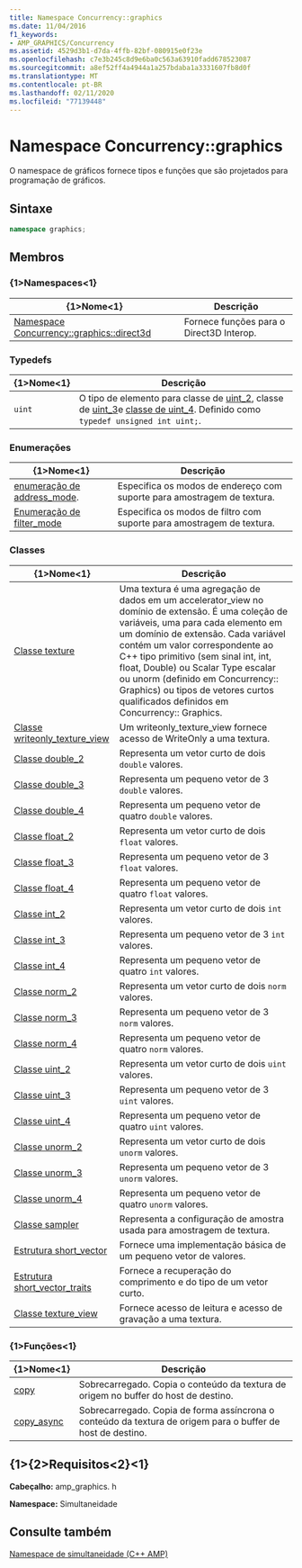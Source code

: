 ```yaml
---
title: Namespace Concurrency::graphics
ms.date: 11/04/2016
f1_keywords:
- AMP_GRAPHICS/Concurrency
ms.assetid: 4529d3b1-d7da-4ffb-82bf-080915e0f23e
ms.openlocfilehash: c7e3b245c8d9e6ba0c563a63910fadd678523087
ms.sourcegitcommit: a8ef52ff4a4944a1a257bdaba1a3331607fb8d0f
ms.translationtype: MT
ms.contentlocale: pt-BR
ms.lasthandoff: 02/11/2020
ms.locfileid: "77139448"
---
```

# <a name="concurrencygraphics-namespace"></a>Namespace Concurrency::graphics

O namespace de gráficos fornece tipos e funções que são projetados para programação de gráficos.

## <a name="syntax"></a>Sintaxe

```cpp
namespace graphics;
```

## <a name="members"></a>Membros

### <a name="namespaces"></a>{1&gt;Namespaces&lt;1}

|{1&gt;Nome&lt;1}|Descrição|
|----------|-----------------|
|[Namespace Concurrency::graphics::direct3d](concurrency-graphics-direct3d-namespace.md)|Fornece funções para o Direct3D Interop.|

### <a name="typedefs"></a>Typedefs

|{1&gt;Nome&lt;1}|Descrição|
|----------|-----------------|
|`uint`|O tipo de elemento para classe de [uint_2](uint-2-class.md), classe de [uint_3](uint-3-class.md)e [classe de uint_4](uint-4-class.md). Definido como `typedef unsigned int uint;`.|

### <a name="enumerations"></a>Enumerações

|{1&gt;Nome&lt;1}|Descrição|
|----------|-----------------|
|[enumeração de address_mode](concurrency-graphics-namespace-enums.md#address_mode).|Especifica os modos de endereço com suporte para amostragem de textura.|
|[Enumeração de filter_mode](concurrency-graphics-namespace-enums.md#filter_mode)|Especifica os modos de filtro com suporte para amostragem de textura.|

### <a name="classes"></a>Classes

|{1&gt;Nome&lt;1}|Descrição|
|----------|-----------------|
|[Classe texture](texture-class.md)|Uma textura é uma agregação de dados em um accelerator_view no domínio de extensão. É uma coleção de variáveis, uma para cada elemento em um domínio de extensão. Cada variável contém um valor correspondente ao C++ tipo primitivo (sem sinal int, int, float, Double) ou Scalar Type escalar ou unorm (definido em Concurrency:: Graphics) ou tipos de vetores curtos qualificados definidos em Concurrency:: Graphics.|
|[Classe writeonly_texture_view](writeonly-texture-view-class.md)|Um writeonly_texture_view fornece acesso de WriteOnly a uma textura.|
|[Classe double_2](double-2-class.md)|Representa um vetor curto de dois `double` valores.|
|[Classe double_3](double-3-class.md)|Representa um pequeno vetor de 3 `double` valores.|
|[Classe double_4](double-4-class.md)|Representa um pequeno vetor de quatro `double` valores.|
|[Classe float_2](float-2-class.md)|Representa um vetor curto de dois `float` valores.|
|[Classe float_3](float-3-class.md)|Representa um pequeno vetor de 3 `float` valores.|
|[Classe float_4](float-4-class.md)|Representa um pequeno vetor de quatro `float` valores.|
|[Classe int_2](int-2-class.md)|Representa um vetor curto de dois `int` valores.|
|[Classe int_3](int-3-class.md)|Representa um pequeno vetor de 3 `int` valores.|
|[Classe int_4](int-4-class.md)|Representa um pequeno vetor de quatro `int` valores.|
|[Classe norm_2](norm-2-class.md)|Representa um vetor curto de dois `norm` valores.|
|[Classe norm_3](norm-3-class.md)|Representa um pequeno vetor de 3 `norm` valores.|
|[Classe norm_4](norm-4-class.md)|Representa um pequeno vetor de quatro `norm` valores.|
|[Classe uint_2](uint-2-class.md)|Representa um vetor curto de dois `uint` valores.|
|[Classe uint_3](uint-3-class.md)|Representa um pequeno vetor de 3 `uint` valores.|
|[Classe uint_4](uint-4-class.md)|Representa um pequeno vetor de quatro `uint` valores.|
|[Classe unorm_2](unorm-2-class.md)|Representa um vetor curto de dois `unorm` valores.|
|[Classe unorm_3](unorm-3-class.md)|Representa um pequeno vetor de 3 `unorm` valores.|
|[Classe unorm_4](unorm-4-class.md)|Representa um pequeno vetor de quatro `unorm` valores.|
|[Classe sampler](sampler-class.md)|Representa a configuração de amostra usada para amostragem de textura.|
|[Estrutura short_vector](short-vector-structure.md)|Fornece uma implementação básica de um pequeno vetor de valores.|
|[Estrutura short_vector_traits](short-vector-traits-structure.md)|Fornece a recuperação do comprimento e do tipo de um vetor curto.|
|[Classe texture_view](texture-view-class.md)|Fornece acesso de leitura e acesso de gravação a uma textura.|

### <a name="functions"></a>{1&gt;Funções&lt;1}

|{1&gt;Nome&lt;1}|Descrição|
|----------|-----------------|
|[copy](concurrency-graphics-namespace-functions.md#copy)|Sobrecarregado. Copia o conteúdo da textura de origem no buffer do host de destino.|
|[copy_async](concurrency-graphics-namespace-functions.md#copy_async)|Sobrecarregado. Copia de forma assíncrona o conteúdo da textura de origem para o buffer de host de destino.|

## <a name="requirements"></a>{1&gt;{2&gt;Requisitos&lt;2}&lt;1}

**Cabeçalho:** amp_graphics. h

**Namespace:** Simultaneidade

## <a name="see-also"></a>Consulte também

[Namespace de simultaneidade (C++ AMP)](concurrency-namespace-cpp-amp.md)
